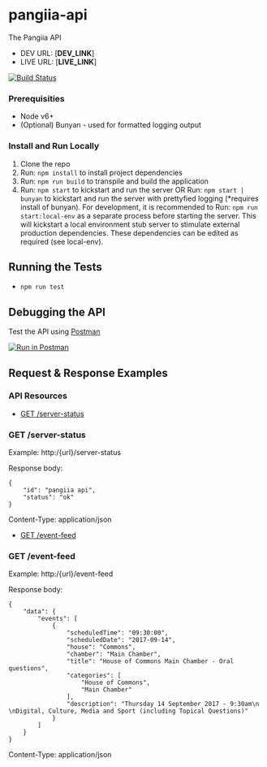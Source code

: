 # pangiia-api

The Pangiia API

* DEV URL: [__DEV_LINK__]
* LIVE URL: [__LIVE_LINK__]

[![Build Status](https://travis-ci.org/FrescoDev/pangiia-api.svg?branch=master)](https://travis-ci.org/FrescoDev/pangiia-api)

### Prerequisities

* Node v6+
* (Optional) Bunyan - used for formatted logging output

### Install and Run Locally

1. Clone the repo
2. Run: ```npm install``` to install project dependencies
3. Run: ```npm run build``` to transpile and build the application
4. Run: ```npm start``` to kickstart and run the server OR Run: ```npm start | bunyan``` to kickstart and run the server with prettyfied logging (*requires install of bunyan). For development, it is recommended to Run: ```npm run start:local-env``` as a separate process before starting the server. This will kickstart a local environment stub server to stimulate external production dependencies. These dependencies can be edited as required (see local-env).

## Running the Tests

- ```npm run test```

## Debugging the API

Test the API using [Postman](https://www.getpostman.com/collections/fd959ef457269b085be4)

[![Run in Postman](https://run.pstmn.io/button.svg)](https://app.getpostman.com/run-collection/fd959ef457269b085be4)

## Request & Response Examples

### API Resources

  - [GET /server-status](#get-server-status)

### GET /server-status

Example: http:/{url}/server-status

Response body:

    {
        "id": "pangiia api",
        "status": "ok"
    }

Content-Type: application/json

  - [GET /event-feed](#get-event-feed)

### GET /event-feed

Example: http:/{url}/event-feed

Response body:

    {
        "data": {
            "events": [
                {
                    "scheduledTime": "09:30:00",
                    "scheduledDate": "2017-09-14",
                    "house": "Commons",
                    "chamber": "Main Chamber",
                    "title": "House of Commons Main Chamber - Oral questions",
                    "categories": [
                        "House of Commons",
                        "Main Chamber"
                    ],
                    "description": "Thursday 14 September 2017 - 9:30am\n \nDigital, Culture, Media and Sport (including Topical Questions)"
                }
            ]
        }
    }

Content-Type: application/json